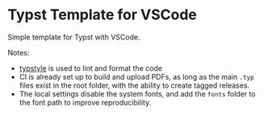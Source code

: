 # Typst Template for VSCode

Simple template for Typst with VSCode.

Notes:
- [typstyle](https://github.com/Enter-tainer/typstyle) is used to lint and format the code
- CI is already set up to build and upload PDFs, as long as the main `.typ` files exist in the root folder, with the ability to create tagged releases.
- The local settings disable the system fonts, and add the `fonts` folder to the font path to improve reproducibility.
